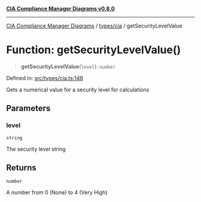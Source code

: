 [**CIA Compliance Manager Diagrams v0.8.0**](../../../README.md)

***

[CIA Compliance Manager Diagrams](../../../modules.md) / [types/cia](../README.md) / getSecurityLevelValue

# Function: getSecurityLevelValue()

> **getSecurityLevelValue**(`level`): `number`

Defined in: [src/types/cia.ts:148](https://github.com/Hack23/cia-compliance-manager/blob/cb6149c89796a3270553cf52dea8f2c5b402dd17/src/types/cia.ts#L148)

Gets a numerical value for a security level for calculations

## Parameters

### level

`string`

The security level string

## Returns

`number`

A number from 0 (None) to 4 (Very High)
